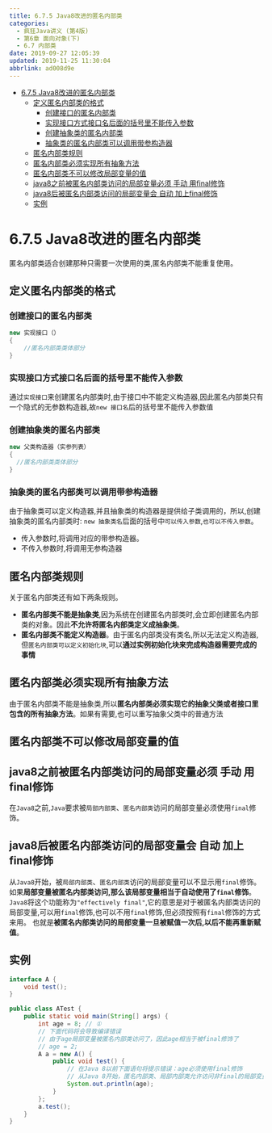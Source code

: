 ```yaml
---
title: 6.7.5 Java8改进的匿名内部类
categories: 
  - 疯狂Java讲义 (第4版)
  - 第6章 面向对象(下)
  - 6.7 内部类
date: 2019-09-27 12:05:39
updated: 2019-11-25 11:30:04
abbrlink: ad008d9e
---
```

<div id='my_toc'>

- [6.7.5 Java8改进的匿名内部类](/JavaReadingNotes/ad008d9e/#6-7-5-Java8改进的匿名内部类)
    - [定义匿名内部类的格式](/JavaReadingNotes/ad008d9e/#定义匿名内部类的格式)
        - [创建接口的匿名内部类](/JavaReadingNotes/ad008d9e/#创建接口的匿名内部类)
        - [实现接口方式接口名后面的括号里不能传入参数](/JavaReadingNotes/ad008d9e/#实现接口方式接口名后面的括号里不能传入参数)
        - [创建抽象类的匿名内部类](/JavaReadingNotes/ad008d9e/#创建抽象类的匿名内部类)
        - [抽象类的匿名内部类可以调用带参构造器](/JavaReadingNotes/ad008d9e/#抽象类的匿名内部类可以调用带参构造器)
    - [匿名内部类规则](/JavaReadingNotes/ad008d9e/#匿名内部类规则)
    - [匿名内部类必须实现所有抽象方法](/JavaReadingNotes/ad008d9e/#匿名内部类必须实现所有抽象方法)
    - [匿名内部类不可以修改局部变量的值](/JavaReadingNotes/ad008d9e/#匿名内部类不可以修改局部变量的值)
    - [java8之前被匿名内部类访问的局部变量必须 手动 用final修饰](/JavaReadingNotes/ad008d9e/#java8之前被匿名内部类访问的局部变量必须-手动-用final修饰)
    - [java8后被匿名内部类访问的局部变量会 自动 加上final修饰](/JavaReadingNotes/ad008d9e/#java8后被匿名内部类访问的局部变量会-自动-加上final修饰)
    - [实例](/JavaReadingNotes/ad008d9e/#实例)

</div>
<!--more-->
<script>if (navigator.platform.toLowerCase() == 'win32'){document.getElementById('my_toc').style.display = 'none';}</script>

<!--end-->
<!--SSTStart-->
# 6.7.5 Java8改进的匿名内部类 #
匿名内部类适合创建那种只需要一次使用的类,匿名内部类不能重复使用。
## 定义匿名内部类的格式 ##
### 创建接口的匿名内部类 ###
```java
new 实现接口（）
{
    //匿名内部类类体部分
}
```
### 实现接口方式接口名后面的括号里不能传入参数 ###
通过`实现接口`来创建匿名内部类时,由于接口中不能定义构造器,因此匿名内部类只有一个隐式的无参数构造器,故`new 接口名`后的括号里不能传入参数值
### 创建抽象类的匿名内部类 ###
```java
new 父类构造器（实参列表）
{
  //匿名内部类类体部分
}
```
### 抽象类的匿名内部类可以调用带参构造器 ###
由于抽象类可以定义构造器,并且抽象类的构造器是提供给子类调用的，所以,创建抽象类的匿名内部类时:
`new 抽象类名`后面的括号中`可以传入参数`,`也可以不传入参数`。
- 传入参数时,将调用对应的带参构造器。
- 不传入参数时,将调用无参构造器

## 匿名内部类规则 ##
关于匿名内部类还有如下两条规则。
- **匿名内部类不能是抽象类**,因为系统在创建匿名内部类时,会立即创建匿名内部类的对象。因此**不允许将匿名内部类定义成抽象类**。
- **匿名内部类不能定义构造器**。由于匿名内部类没有类名,所以无法定义构造器,但`匿名内部类可以定义初始化块`,可以**通过实例初始化块来完成构造器需要完成的事情**

## 匿名内部类必须实现所有抽象方法 ##
由于匿名内部类不能是抽象类,所以**匿名内部类必须实现它的抽象父类或者接口里包含的所有抽象方法**。如果有需要,也可以重写抽象父类中的普通方法

## 匿名内部类不可以修改局部变量的值 ##
## java8之前被匿名内部类访问的局部变量必须 手动 用final修饰 ##
在`Java8`之前,`Java`要求被`局部内部类`、`匿名内部类`访问的局部变量必须使用`final`修饰。

## java8后被匿名内部类访问的局部变量会 自动 加上final修饰 ##
从`Java8`开始，被`局部内部类`、`匿名内部类`访问的局部变量可以不显示用`final`修饰。如果**局部变量被匿名内部类访问,那么该局部变量相当于自动使用了`final`修饰**。
`Java8`将这个功能称为`"effectively final"`,它的意思是对于被匿名内部类访问的局部变量,可以用`final`修饰,也可以不用`final`修饰,但必须按照有`final`修饰的方式来用。
也就是**被匿名内部类访问的局部变量一旦被赋值一次后,以后不能再重新赋值**。
<!--SSTStop-->
## 实例 ##
```java
interface A {
	void test();
}

public class ATest {
	public static void main(String[] args) {
		int age = 8; // ①
		// 下面代码将会导致编译错误
		// 由于age局部变量被匿名内部类访问了，因此age相当于被final修饰了
		// age = 2;
		A a = new A() {
			public void test() {
				// 在Java 8以前下面语句将提示错误：age必须使用final修饰
				// 从Java 8开始，匿名内部类、局部内部类允许访问非final的局部变量
				System.out.println(age);
			}
		};
		a.test();
	}
}
```

